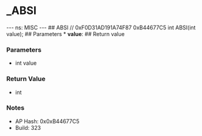 # _ABSI

--- ns: MISC --- ## ABSI  // 0xF0D31AD191A74F87 0xB44677C5 int ABSI(int value);   ## Parameters * **value**:  ## Return value

### Parameters
* int value

### Return Value
* int

### Notes
* AP Hash: 0x0xB44677C5
* Build: 323

